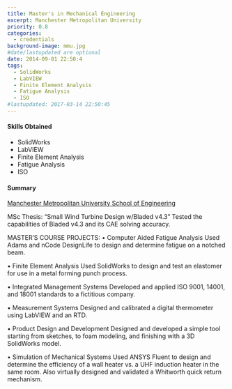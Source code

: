```yaml
---
title: Master's in Mechanical Engineering
excerpt: Manchester Metropolitan University
priority: 0.8
categories:
  - credentials
background-image: mmu.jpg
#date/lastupdated are optional
date: 2014-09-01 22:50:4
tags:
  - SolidWorks
  - LabVIEW
  - Finite Element Analysis
  - Fatigue Analysis
  - ISO
#lastupdated: 2017-03-14 22:50:45
---
```

<h4>Skills Obtained</h4>
<ul class="techlist">
<li><span class="tech">SolidWorks</span></li>
<li><span class="tech">LabVIEW</span></li>
<li><span class="tech">Finite Element Analysis</span></li>
<li><span class="tech">Fatigue Analysis</span></li>
<li><span class="tech">ISO</span></li>
</ul>

<h4>Summary</h4>
<a href = "http://www.soe.mmu.ac.uk/">
Manchester Metropolitan University School of Engineering</a>

MSc Thesis: “Small Wind Turbine Design w/Bladed v4.3”
Tested the capabilities of Bladed v4.3 and its CAE solving accuracy.

MASTER’S COURSE PROJECTS:
• Computer Aided Fatigue Analysis
Used Adams and nCode DesignLife to design and determine fatigue on a notched beam.

• Finite Element Analysis
Used SolidWorks to design and test an elastomer for use in a metal forming punch process.

• Integrated Management Systems
Developed and applied ISO 9001, 14001, and 18001 standards to a fictitious company.

• Measurement Systems
Designed and calibrated a digital thermometer using LabVIEW and an RTD.

• Product Design and Development
Designed and developed a simple tool starting from sketches, to foam modeling, and finishing with a 3D SolidWorks model.

• Simulation of Mechanical Systems
Used ANSYS Fluent to design and determine the efficiency of a wall heater vs. a UHF induction heater in the same room. Also virtually designed and validated a Whitworth quick return mechanism.
